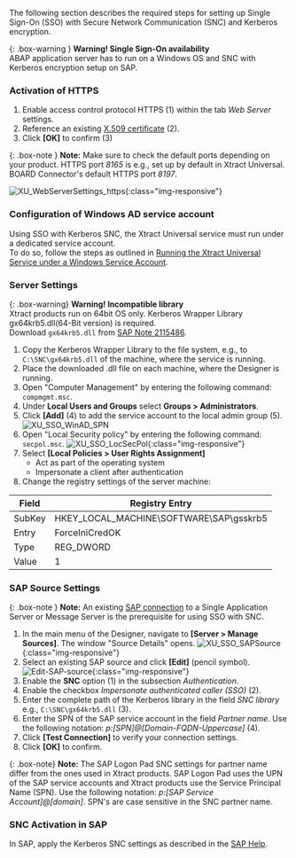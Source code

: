 The following section describes the required steps for setting up Single Sign-On (SSO) with Secure Network Communication (SNC) and Kerberos encryption.

{: .box-warning }
**Warning!  Single Sign-On availability** <br> 
ABAP application server has to run on a Windows OS and SNC with Kerberos encryption setup on SAP. <br>


### Activation of HTTPS 

1. Enable access control protocol HTTPS (1) within the tab *Web Server* settings.
2. Reference an existing [X.509 certificate](../../security/install-x.509-Certificate) (2).<br>
3. Click **[OK]** to confirm (3)<br>

{: .box-note }
**Note:** Make sure to check the default ports depending on your product. HTTPS port *8165* is e.g., set up by default in Xtract Universal. BOARD Connector's default HTTPS port *8197*.

![XU_WebServerSettings_https](/img/content/XU_Server_Settings_Webserver_HTTPS.png){:class="img-responsive"}


### Configuration of Windows AD service account
Using SSO with Kerberos SNC, the Xtract Universal service must run under a dedicated service account.  
To do so, follow the steps as outlined in [Running the Xtract Universal Service under a Windows Service Account](../service-account).

### Server Settings

{: .box-warning}
**Warning! Incompatible library**  <br>
Xtract products run on 64bit OS only. Kerberos Wrapper Library gx64krb5.dll(64-Bit version) is required. <br>
Download `gx64krb5.dll` from [SAP Note 2115486](https://launchpad.support.sap.com/#/notes/2115486).

1. Copy the Kerberos Wrapper Library to the file system, e.g., to `C:\SNC\gx64krb5.dll` of the machine, where the service is running.
2. Place the downloaded .dll file on each machine, where the Designer is running.
3. Open "Computer Management" by entering the following command: `compmgmt.msc`.
4. Under **Local Users and Groups** select **Groups > Administrators**.
5. Click **[Add]** (4) to add the service account to the local admin group (5).
![XU_SSO_WinAD_SPN](/img/content/admin_groups_xu_service_account.png)
6. Open "Local Security policy" by entering the following command: `secpol.msc`. 
![XU_SSO_LocSecPol](/img/content/XU_SSO_LocSecPol.png){:class="img-responsive"}
7. Select **[Local Policies > User Rights Assignment]**
    - Act as part of the operating system 
    - Impersonate a client after authentication
8. Change the registry settings of the server machine:

**Field** | **Registry Entry**
------------ | -------------
SubKey | HKEY_LOCAL_MACHINE\SOFTWARE\SAP\gsskrb5
Entry | ForceIniCredOK
Type | REG_DWORD
Value | 1


### SAP Source Settings

{: .box-note }
**Note:** An existing [SAP connection](../../introduction/sap-connection) to a Single Application Server or Message Server is the prerequisite for using SSO with SNC.

1. In the main menu of the Designer, navigate to **[Server > Manage Sources]**. The window "Source Details" opens.
![XU_SSO_SAPSource](/img/content/XU_SSO_SAP_Source.png){:class="img-responsive"}
2. Select an existing SAP source and click **[Edit]** (pencil symbol).
![Edit-SAP-source](/img/content/edit_sap_source.png){:class="img-responsive"}
3. Enable the **SNC** option (1) in the subsection *Authentication*.
4. Enable the checkbox *Impersonate authenticated caller (SSO)* (2).
5. Enter the complete path of the Kerberos library in the field *SNC library*
e.g., `C:\SNC\gx64krb5.dll` (3).
6. Enter the SPN of the SAP service account in the field *Partner name*. Use the following notation: *p:[SPN]@[Domain-FQDN-Uppercase]* (4). 
7. Click **[Test Connection]** to verify your connection settings.
8. Click **[OK]** to confirm.

{: .box-note}
**Note:** The SAP Logon Pad SNC settings for partner name differ from the ones used in Xtract products. SAP Logon Pad uses the UPN of the SAP service accounts and Xtract products use the Service Principal Name (SPN). Use the following notation: *p:[SAP Service Account]@[domain]*. SPN's are case sensitive in the SNC partner name.


### SNC Activation in SAP

In SAP, apply the Kerberos SNC settings as described in the [SAP Help](https://help.sap.com/viewer/e815bb97839a4d83be6c4fca48ee5777/7.5.9/EN-US/440ebf6c9b2b0d1ae10000000a114a6b.html).


